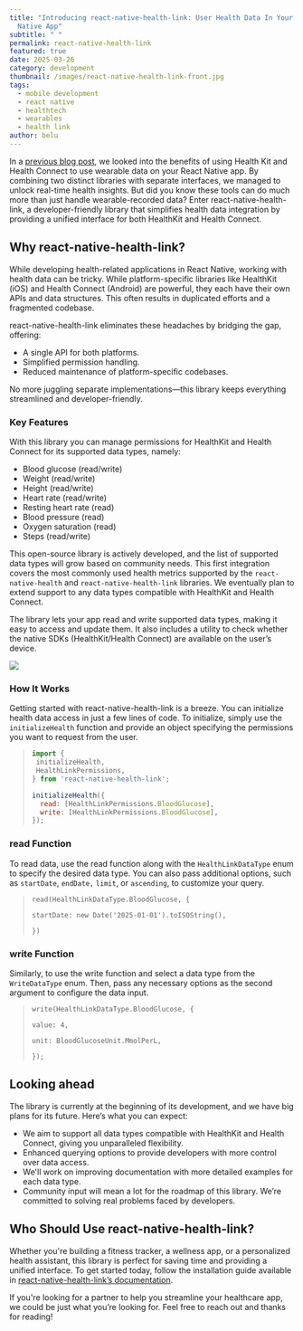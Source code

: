 ```yaml
---
title: "Introducing react-native-health-link: User Health Data In Your React
  Native App"
subtitle: " "
permalink: react-native-health-link
featured: true
date: 2025-03-26
category: development
thumbnail: /images/react-native-health-link-front.jpg
tags:
  - mobile development
  - react native
  - healthtech
  - wearables
  - health link
author: belu
---
```

In a [previous blog post](https://blog.xmartlabs.com/blog/wereables-react-native-integration/), we looked into the benefits of using Health Kit and Health Connect to use wearable data on your React Native app. By combining two distinct libraries with separate interfaces, we managed to unlock real-time health insights. But did you know these tools can do much more than just handle wearable-recorded data? Enter react-native-health-link, a developer-friendly library that simplifies health data integration by providing a unified interface for both HealthKit and Health Connect.

## Why react-native-health-link?

While developing health-related applications in React Native, working with health data can be tricky. While platform-specific libraries like HealthKit (iOS) and Health Connect (Android) are powerful, they each have their own APIs and data structures. This often results in duplicated efforts and a fragmented codebase.

react-native-health-link eliminates these headaches by bridging the gap, offering:

* A single API for both platforms.
* Simplified permission handling.
* Reduced maintenance of platform-specific codebases.

No more juggling separate implementations—this library keeps everything streamlined and developer-friendly.

### Key Features

With this library you can manage permissions for HealthKit and Health Connect for its supported data types, namely:

* Blood glucose (read/write)
* Weight (read/write)
* Height (read/write)
* Heart rate (read/write)
* Resting heart rate (read)
* Blood pressure (read)
* Oxygen saturation (read)
* Steps (read/write)

This open-source library is actively developed, and the list of supported data types will grow based on community needs. This first integration covers the most commonly used health metrics supported by the `react-native-health` and `react-native-health-link` libraries. We eventually plan to extend support to any data types compatible with HealthKit and Health Connect.

The library lets your app read and write supported data types, making it easy to access and update them. It also includes a utility to check whether the native SDKs (HealthKit/Health Connect) are available on the user’s device.

![](/images/react-native-health-link1.png)

### How It Works

Getting started with react-native-health-link is a breeze. You can initialize health data access in just a few lines of code. To initialize, simply use the `initializeHealth` function and provide an object specifying the permissions you want to request from the user.

> ```javascript
> import {
>  initializeHealth,
>  HealthLinkPermissions,
> } from 'react-native-health-link';
>
> initializeHealth({
>   read: [HealthLinkPermissions.BloodGlucose],
>   write: [HealthLinkPermissions.BloodGlucose],
> });
> ```

### read Function

To read data, use the read function along with the `HealthLinkDataType` enum to specify the desired data type. You can also pass additional options, such as `startDate`, `endDate,` `limit`, or `ascending`, to customize your query.

> `read(HealthLinkDataType.BloodGlucose, {`
>
> `startDate: new Date('2025-01-01').toISOString(),`
>
> `})`

### write Function

Similarly, to use the write function and select a data type from the `WriteDataType` enum. Then, pass any necessary options as the second argument to configure the data input.

> `write(HealthLinkDataType.BloodGlucose, {`
>
> `value: 4,`
>
> `unit: BloodGlucoseUnit.MmolPerL,`
>
> `});`

## Looking ahead

The library is currently at the beginning of its development, and we have big plans for its future. Here’s what you can expect: 

* We aim to support all data types compatible with HealthKit and Health Connect, giving you unparalleled flexibility.
* Enhanced querying options to provide developers with more control over data access.
* We'll work on improving documentation with more detailed examples for each data type.
* Community input will mean a lot for the roadmap of this library. We’re committed to solving real problems faced by developers.

## Who Should Use react-native-health-link?

Whether you're building a fitness tracker, a wellness app, or a personalized health assistant, this library is perfect for saving time and providing a unified interface. To get started today, follow the installation guide available in [react-native-health-link’s documentation](https://github.com/xmartlabs/react-native-health-link?tab=readme-ov-file).

If you're looking for a partner to help you streamline your healthcare app, we could be just what you’re looking for. Feel free to reach out and thanks for reading!